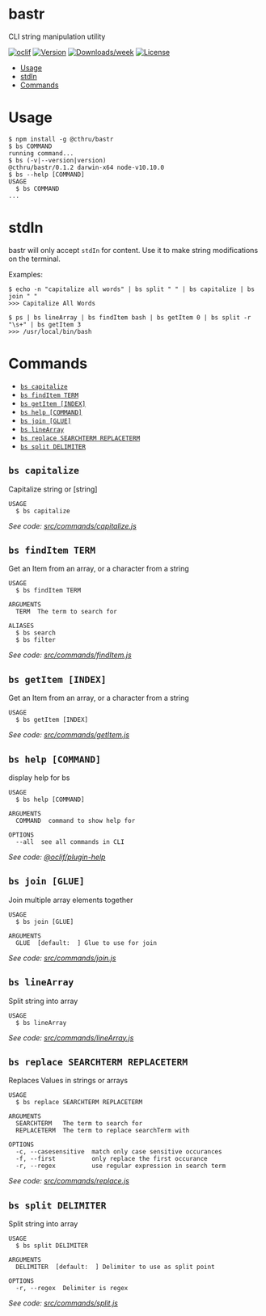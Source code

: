 bastr
=====

CLI string manipulation utility

[![oclif](https://img.shields.io/badge/cli-oclif-brightgreen.svg)](https://oclif.io)
[![Version](https://img.shields.io/npm/v/@cthru/bastr.svg)](https://npmjs.org/package/bastr)
[![Downloads/week](https://img.shields.io/npm/dw/@cthru/bastr.svg)](https://npmjs.org/package/bastr)
[![License](https://img.shields.io/npm/l/@cthru/bastr.svg)](https://github.com/nemesarial/bastr/blob/master/package.json)

<!-- toc -->
* [Usage](#usage)
* [stdIn](#stdin)
* [Commands](#commands)
<!-- tocstop -->
# Usage
<!-- usage -->
```sh-session
$ npm install -g @cthru/bastr
$ bs COMMAND
running command...
$ bs (-v|--version|version)
@cthru/bastr/0.1.2 darwin-x64 node-v10.10.0
$ bs --help [COMMAND]
USAGE
  $ bs COMMAND
...
```
<!-- usagestop -->
# stdIn
bastr will only accept `stdIn` for content. Use it to make string modifications
on the terminal.

Examples:

```sh-session
$ echo -n "capitalize all words" | bs split " " | bs capitalize | bs join " "
>>> Capitalize All Words
```
```sh-session
$ ps | bs lineArray | bs findItem bash | bs getItem 0 | bs split -r "\s+" | bs getItem 3
>>> /usr/local/bin/bash
```
# Commands
<!-- commands -->
* [`bs capitalize`](#bs-capitalize)
* [`bs findItem TERM`](#bs-finditem-term)
* [`bs getItem [INDEX]`](#bs-getitem-index)
* [`bs help [COMMAND]`](#bs-help-command)
* [`bs join [GLUE]`](#bs-join-glue)
* [`bs lineArray`](#bs-linearray)
* [`bs replace SEARCHTERM REPLACETERM`](#bs-replace-searchterm-replaceterm)
* [`bs split DELIMITER`](#bs-split-delimiter)

## `bs capitalize`

Capitalize string or [string]

```
USAGE
  $ bs capitalize
```

_See code: [src/commands/capitalize.js](https://github.com/nemesarial/bastr/blob/v0.1.2/src/commands/capitalize.js)_

## `bs findItem TERM`

Get an Item from an array, or a character from a string

```
USAGE
  $ bs findItem TERM

ARGUMENTS
  TERM  The term to search for

ALIASES
  $ bs search
  $ bs filter
```

_See code: [src/commands/findItem.js](https://github.com/nemesarial/bastr/blob/v0.1.2/src/commands/findItem.js)_

## `bs getItem [INDEX]`

Get an Item from an array, or a character from a string

```
USAGE
  $ bs getItem [INDEX]
```

_See code: [src/commands/getItem.js](https://github.com/nemesarial/bastr/blob/v0.1.2/src/commands/getItem.js)_

## `bs help [COMMAND]`

display help for bs

```
USAGE
  $ bs help [COMMAND]

ARGUMENTS
  COMMAND  command to show help for

OPTIONS
  --all  see all commands in CLI
```

_See code: [@oclif/plugin-help](https://github.com/oclif/plugin-help/blob/v2.1.6/src/commands/help.ts)_

## `bs join [GLUE]`

Join multiple array elements together

```
USAGE
  $ bs join [GLUE]

ARGUMENTS
  GLUE  [default:  ] Glue to use for join
```

_See code: [src/commands/join.js](https://github.com/nemesarial/bastr/blob/v0.1.2/src/commands/join.js)_

## `bs lineArray`

Split string into array

```
USAGE
  $ bs lineArray
```

_See code: [src/commands/lineArray.js](https://github.com/nemesarial/bastr/blob/v0.1.2/src/commands/lineArray.js)_

## `bs replace SEARCHTERM REPLACETERM`

Replaces Values in strings or arrays

```
USAGE
  $ bs replace SEARCHTERM REPLACETERM

ARGUMENTS
  SEARCHTERM   The term to search for
  REPLACETERM  The term to replace searchTerm with

OPTIONS
  -c, --casesensitive  match only case sensitive occurances
  -f, --first          only replace the first occurance
  -r, --regex          use regular expression in search term
```

_See code: [src/commands/replace.js](https://github.com/nemesarial/bastr/blob/v0.1.2/src/commands/replace.js)_

## `bs split DELIMITER`

Split string into array

```
USAGE
  $ bs split DELIMITER

ARGUMENTS
  DELIMITER  [default:  ] Delimiter to use as split point

OPTIONS
  -r, --regex  Delimiter is regex
```

_See code: [src/commands/split.js](https://github.com/nemesarial/bastr/blob/v0.1.2/src/commands/split.js)_
<!-- commandsstop -->
